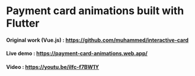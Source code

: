 # Payment card animations built with Flutter

#### Original work (Vue.js) : https://github.com/muhammed/interactive-card

#### Live demo : https://payment-card-animations.web.app/

#### Video : https://youtu.be/ilfc-f7BW1Y

